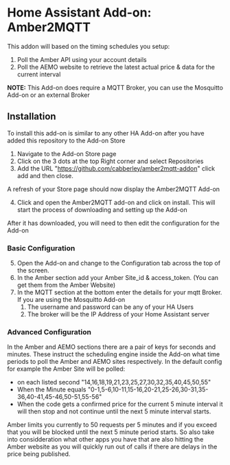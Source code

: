 # Home Assistant Add-on: Amber2MQTT

This addon will based on the timing schedules you setup:
1. Poll the Amber API using your account details
2. Poll the AEMO website to retrieve the latest actual price & data for the current interval

**NOTE:** This Add-on does require a MQTT Broker, you can use the Mosquitto Add-on or an external Broker

## Installation
To install this add-on is similar to any other HA Add-on after you have added this repository to the Add-on Store
1. Navigate to the Add-on Store page
2. Click on the 3 dots at the top Right corner and select Repositories
3. Add the URL "https://github.com/cabberley/amber2mqtt-addon" click add and then close.

A refresh of your Store page should now display the Amber2MQTT Add-on

4. Click and open the Amber2MQTT add-on and click on install. This will start the process of downloading and setting up the Add-on

After it has downloaded, you will need to then edit the configuration for the Add-on

### Basic Configuration

5. Open the Add-on and change to the Configuration tab across the top of the screen.
6. In the Amber section add your Amber Site_id & access_token. (You can get them from the Amber Website)
7. In the MQTT section at the bottom enter the details for your mqtt Broker.
   If you are using the Mosquitto Add-on
   1. The username and password can be any of your HA Users
   2. The broker will be the IP Address of your Home Assistant server
  
### Advanced Configuration

In the Amber and AEMO sections there are a pair of keys for seconds and minutes. These instruct the scheduling engine inside the Add-on what time periods to poll the Amber and AEMO sites respectively.
In the default config for example the Amber Site will be polled:
 - on each listed second "14,16,18,19,21,23,25,27,30,32,35,40,45,50,55"
 - When the Minute equals "0-1,5-6,10-11,15-16,20-21,25-26,30-31,35-36,40-41,45-46,50-51,55-56"
 - When the code gets a confirmed price for the current 5 minute interval it will then stop and not continue until the next 5 minute interval starts.

Amber limits you currently to 50 requests per 5 minutes and if you exceed that you will be blocked until the next 5 minute period starts. So also take into considderation what other apps you have that are also hitting the Amber website as you will quickly run out of calls if there are delays in the price being published.

